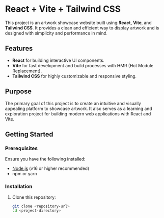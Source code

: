 # React + Vite + Tailwind CSS  

This project is an artwork showcase website built using **React**, **Vite**, and **Tailwind CSS**. It provides a clean and efficient way to display artwork and is designed with simplicity and performance in mind.  

## Features  
- **React** for building interactive UI components.  
- **Vite** for fast development and build processes with HMR (Hot Module Replacement).  
- **Tailwind CSS** for highly customizable and responsive styling.  

## Purpose  
The primary goal of this project is to create an intuitive and visually appealing platform to showcase artwork. It also serves as a learning and exploration project for building modern web applications with React and Vite.  

## Getting Started  

### Prerequisites  
Ensure you have the following installed:  
- [Node.js](https://nodejs.org/) (v16 or higher recommended)  
- npm or yarn  

### Installation  

1. Clone this repository:  
   ```bash  
   git clone <repository-url>  
   cd <project-directory>  
